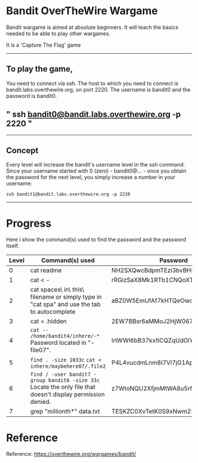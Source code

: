 # Bandit OverTheWire Wargame

Bandit wargame is aimed at absolute beginners. It will teach the basics needed to be able to play other wargames.

It is a 'Capture The Flag' game

----
## To play the game,  

You need to connect via ssh. The host to which you need to connect is bandit.labs.overthewire.org, on port 2220. The username is bandit0 and the password is bandit0. 

 ##  " ssh bandit0@bandit.labs.overthewire.org -p 2220  "
----

## Concept
Every level will increase the bandit's username level in the ssh command. Since your username started with 0 (zero) - bandit0@... - once you obtain the password for the next level, you simply increase a number in your username:

    ssh bandit1@bandit.labs.overthewire.org -p 2220

---
# Progress

Here i show the command(s) used to find the password and the password itself. 

|Level|Command(s) used|Password|Comments
|--|--|--|--|
|0  |cat readme  |NH2SXQwcBdpmTEzi3bvBHMM9H66vVXjL  | - |
|1  |cat < -  |rRGizSaX8Mk1RTb1CNQoXTcYZWU6lgzi  | - |
|2  |cat spaces\ in\ this\ filename or simply type in "cat spa" and use the tab to autocomplete  |aBZ0W5EmUfAf7kHTQeOwd8bauFJ2lAiG  |-  |
|3  |cat < .hidden  |2EW7BBsr6aMMoJ2HjW067dm8EgX26xNe  |-  |
|4  |`cat -- /home/bandit4/inhere/-*` Password located in "-file07".  |lrIWWI6bB37kxfiCQZqUdOIYfr6eEeqR  |-  |
|5  |`find . -size 1033c` `cat < inhere/maybehere07/.file2`  |P4L4vucdmLnm8I7Vl7jG1ApGSfjYKqJU  |-  |
|6  |`find / -user bandit7 -group bandit6 -size 33c` Locate the only file that doesn't display permission denied.  |z7WtoNQU2XfjmMtWA8u5rN4vzqu4v99S  |-  |
|7  |grep "millionth*" data.txt  |TESKZC0XvTetK0S9xNwm25STk5iWrBvP  |- 

# Reference
Reference: https://overthewire.org/wargames/bandit/